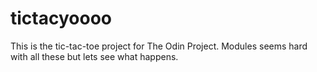 # tictacyoooo

This is the tic-tac-toe project for The Odin Project. Modules seems hard with all these but lets see what happens.